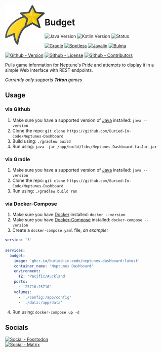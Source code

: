 <img src="./src/main/resources/static/img/logo.png" align="left" width="128" height="128" alt="Budget Logo"/>

# Budget

![Java Version](https://img.shields.io/badge/Temurin-21-green?style=flat-square&logo=eclipse-adoptium)
![Kotlin Version](https://img.shields.io/badge/Kotlin-2.1.21-green?style=flat-square&logo=kotlin)
![Status](https://img.shields.io/badge/Status-Beta-yellowgreen?style=flat-square)

[![Gradle](https://img.shields.io/badge/Gradle-8.14.1-informational?style=flat-square&logo=gradle)](https://github.com/gradle/gradle)
[![Spotless](https://img.shields.io/badge/Spotless-7.0.4-informational?style=flat-square)](https://github.com/diffplug/spotless)
[![Javalin](https://img.shields.io/badge/Javalin-6.6.0-informational?style=flat-square)](https://github.com/javalin/javalin)
[![Bulma](https://img.shields.io/badge/Bulma-1.0.4-informational?style=flat-square)](https://github.com/jgthms/bulma)

[![Github - Version](https://img.shields.io/github/v/tag/Buried-In-Code/Neptunes-Dashboard?logo=Github&label=Version&style=flat-square)](https://github.com/Buried-In-Code/Neptunes-Dashboard/tags)
[![Github - License](https://img.shields.io/github/license/Buried-In-Code/Neptunes-Dashboard?logo=Github&label=License&style=flat-square)](https://opensource.org/licenses/MIT)
[![Github - Contributors](https://img.shields.io/github/contributors/Buried-In-Code/Neptunes-Dashboard?logo=Github&label=Contributors&style=flat-square)](https://github.com/Buried-In-Code/Neptunes-Dashboard/graphs/contributors)

Pulls game information for Neptune's Pride and attempts to display it in a simple Web Interface with REST endpoints.

_Currently only supports **Triton** games_

## Usage

### via Github

1. Make sure you have a supported version of [Java](https://adoptium.net/en-GB/temurin/releases/) installed: `java --version`
2. Clone the repo: `git clone https://github.com/Buried-In-Code/Neptunes-Dashboard`
3. Build using: `./gradlew build`
4. Run using: `java -jar /app/build/libs/Neptunes-Dashboard-fatJar.jar`

### via Gradle

1. Make sure you have a supported version of [Java](https://adoptium.net/en-GB/temurin/releases/) installed: `java --version`
2. Clone the repo: `git clone https://github.com/Buried-In-Code/Neptunes-Dashboard`
3. Run using: `./gradlew build run`

### via Docker-Compose

1. Make sure you have [Docker](https://www.docker.com/) installed: `docker --version`
2. Make sure you have [Docker-Compose](https://github.com/docker/compose) installed: `docker-compose --version`
3. Create a `docker-compose.yaml` file, _an example:_

```yaml
version: '3'

services:
  budget:
    image: 'ghcr.io/buried-in-code/neptunes-dashboard:latest'
    container_name: 'Neptunes Dashboard'
    environment:
      TZ: 'Pacific/Auckland'
    ports:
      - '25710:25710'
    volumes:
      - './config:/app/config'
      - './data:/app/data'
```

4. Run using: `docker-compose up -d`

## Socials

[![Social - Fosstodon](https://img.shields.io/badge/%40BuriedInCode-teal?label=Fosstodon&logo=mastodon&style=for-the-badge)](https://fosstodon.org/@BuriedInCode)\
[![Social - Matrix](https://img.shields.io/badge/%23The--Dev--Environment-teal?label=Matrix&logo=matrix&style=for-the-badge)](https://matrix.to/#/#The-Dev-Environment:matrix.org)
